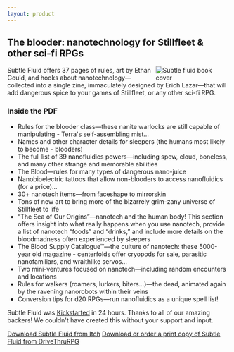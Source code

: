 ```yaml
---
layout: product
---
```


## The blooder: nanotechnology for Stillfleet & other sci-fi RPGs

<img src="{{ '/assets/img/products/subtle-fluid/subtle-fluid.jpg' }}" alt="Subtle fluid book cover" style="float: right; max-width: 33%;" />

Subtle Fluid offers 37 pages of rules, art by Ethan Gould, and hooks about nanotechnology—collected into a single zine, immaculately designed by Erich Lazar—that will add dangerous spice to your games of Stillfleet, or any other sci-fi RPG.

### Inside the PDF

- Rules for the blooder class—these nanite warlocks are still capable of manipulating - Terra's self-assembling mist…
- Names and other character details for sleepers (the humans most likely to become - blooders)
- The full list of 39 nanofluidics powers—including spew, cloud, boneless, and many other strange and memorable abilities
- The Blood—rules for many types of dangerous nano-juice
- Nanobioelectric tattoos that allow non-blooders to access nanofluidics (for a price)…
- 30+ nanotech items—from faceshape to mirrorskin
- Tons of new art to bring more of the bizarrely grim-zany universe of Stillfleet to life
- “The Sea of Our Origins”—nanotech and the human body! This section offers insight into what really happens when you use nanotech, provide a list of nanotech “foods” and “drinks,” and include more details on the bloodmadness often experienced by sleepers
- The Blood Supply Catalogue™—the culture of nanotech: these 5000-year old magazine - centerfolds offer cryopods for sale, parasitic nanofamiliars, and wraithlike servos… 
- Two mini-ventures focused on nanotech—including random encounters and locations
- Rules for walkers (roamers, lurkers, biters…)—the dead, animated again by the ravening nanorobots within their veins
- Conversion tips for d20 RPGs—run nanofluidics as a unique spell list!

Subtle Fluid was [Kickstarted](https://www.kickstarter.com/projects/wythe/subtle-fluid/) in 24 hours. Thanks to all of our amazing backers! We couldn't have created this without your support and input.

[Download Subtle Fluid from Itch](https://stillfleet.itch.io/subtle-fluid)
[Download or order a print copy of Subtle Fluid from DriveThruRPG](https://www.drivethrurpg.com/product/356269/Subtle-Fluid--The-blooder)
